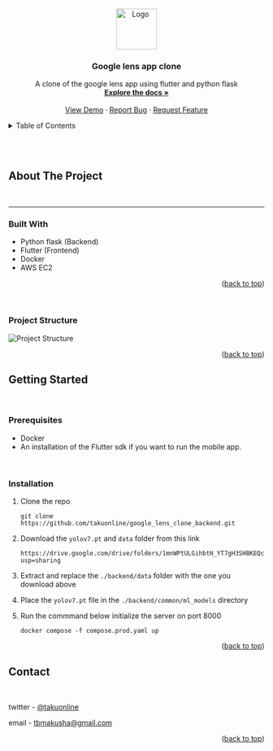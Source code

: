 <a name="readme-top"></a>

<!-- PROJECT LOGO -->
<br />
<div align="center">

  <a href="https://github.com/othneildrew/Best-README-Template">
    <img src="static/images/applogo.png" alt="Logo" width="80" height="80">
  </a>

  <h3 align="center">Google lens app clone </h3>
   <p align="center">
    A clone of the google lens app using flutter and python flask
    <br />
    <a href="https://github.com/takuonline/google_lens_clone_backend"><strong>Explore the docs »</strong></a>
    <br />
    <br />
    <a href="https://github.com/takuonline/google_lens_clone_backend">View Demo</a>
    ·
    <a href="https://github.com/takuonline/google_lens_clone_backend/issues">Report Bug</a>
    ·
    <a href="https://github.com/takuonline/google_lens_clone_backend/issues">Request Feature</a>
  </p>

</div>

<!-- TABLE OF CONTENTS -->
<details>
  <summary>Table of Contents</summary>
  <ol>
    <li>
      <a href="#about-the-project">About The Project</a>
      <ul>
        <li><a href="#built-with">Built With</a></li>
        <li><a href="#project-structure">Project Structure</a></li>
      </ul>
    </li>
    <li>
      <a href="#getting-started">Getting Started</a>
      <ul>
        <li><a href="#prerequisites">Prerequisites</a></li>
        <li><a href="#installation">Installation</a></li>
      </ul>
    </li>
    <!-- <li><a href="#usage">Usage</a></li> -->
    <!-- <li><a href="#roadmap">Roadmap</a></li> -->
    <!-- <li><a href="#contributing">Contributing</a></li> -->
    <!-- <li><a href="#license">License</a></li> -->
    <li><a href="#contact">Contact</a></li>
    <!-- <li><a href="#acknowledgments">Acknowledgments</a></li> -->
  </ol>
</details>

<!-- ABOUT THE PROJECT -->

<br /><br />

## About The Project

<br />
<hr>






### Built With

- Python flask (Backend)
- Flutter (Frontend)
- Docker
- AWS EC2



<p align="right">(<a href="#readme-top">back to top</a>)</p>

<!-- PROJECT STRUCTURE -->
<br />

### Project Structure

![Project Structure][project-structure]

<p align="right">(<a href="#readme-top">back to top</a>)</p>

<!-- GETTING STARTED -->

## Getting Started

<br>

### Prerequisites

- Docker
- An installation of the Flutter sdk if you want to run the mobile app.

<br>

### Installation

1.  Clone the repo

    ```
    git clone https://github.com/takuonline/google_lens_clone_backend.git
    ```

2.  Download the `yolov7.pt` and `data` folder from this link

    ```
    https://drive.google.com/drive/folders/1mnWPtULGihbtH_YT7gH3SHBKEQc0hFYS?usp=sharing

    ```

3.  Extract and replace the `./backend/data` folder with the one you download above

4.  Place the `yolov7.pt` file in the `./backend/common/ml_models` directory

5.  Run the commmand below initialize the server on port 8000

    ```
    docker compose -f compose.prod.yaml up
    ```



<p align="right">(<a href="#readme-top">back to top</a>)</p>

<!-- CONTACT -->

## Contact

<br>

twitter - [@takuonline](https://twitter.com/takuonline)

email - tbmakusha@gmail.com

<!-- Project Link: [https://github.com/takuonline/google_lens_clone_backend.git](https://github.com/takuonline/google_lens_clone_backend.git) -->

<p align="right">(<a href="#readme-top">back to top</a>)</p>

<!-- ACKNOWLEDGMENTS -->

<!-- ## Acknowledgments

Use this space to list resources you find helpful and would like to give credit to. I've included a few of my favorites to kick things off!
 -->

<!-- <p align="right">(<a href="#readme-top">back to top</a>)</p> -->

<!-- MARKDOWN LINKS & IMAGES -->
<!-- https://www.markdownguide.org/basic-syntax/#reference-style-links -->

[contributors-shield]: https://img.shields.io/github/contributors/othneildrew/Best-README-Template.svg?style=for-the-badge
[contributors-url]: https://github.com/othneildrew/Best-README-Template/graphs/contributors
[forks-shield]: https://img.shields.io/github/forks/othneildrew/Best-README-Template.svg?style=for-the-badge
[forks-url]: https://github.com/othneildrew/Best-README-Template/network/members
[stars-shield]: https://img.shields.io/github/stars/othneildrew/Best-README-Template.svg?style=for-the-badge
[stars-url]: https://github.com/othneildrew/Best-README-Template/stargazers
[issues-shield]: https://img.shields.io/github/issues/othneildrew/Best-README-Template.svg?style=for-the-badge
[issues-url]: https://github.com/othneildrew/Best-README-Template/issues
[license-shield]: https://img.shields.io/github/license/othneildrew/Best-README-Template.svg?style=for-the-badge
[license-url]: https://github.com/othneildrew/Best-README-Template/blob/master/LICENSE.txt
[linkedin-shield]: https://img.shields.io/badge/-LinkedIn-black.svg?style=for-the-badge&logo=linkedin&colorB=555
[linkedin-url]: https://linkedin.com/in/othneildrew
[product-screenshot]: images/screenshot.png
[next.js]: https://img.shields.io/badge/next.js-000000?style=for-the-badge&logo=nextdotjs&logoColor=white
[next-url]: https://nextjs.org/
[react.js]: https://img.shields.io/badge/React-20232A?style=for-the-badge&logo=react&logoColor=61DAFB
[react-url]: https://reactjs.org/
[vue.js]: https://img.shields.io/badge/Vue.js-35495E?style=for-the-badge&logo=vuedotjs&logoColor=4FC08D
[vue-url]: https://vuejs.org/
[angular.io]: https://img.shields.io/badge/Angular-DD0031?style=for-the-badge&logo=angular&logoColor=white
[angular-url]: https://angular.io/
[svelte.dev]: https://img.shields.io/badge/Svelte-4A4A55?style=for-the-badge&logo=svelte&logoColor=FF3E00
[svelte-url]: https://svelte.dev/
[laravel.com]: https://img.shields.io/badge/Laravel-FF2D20?style=for-the-badge&logo=laravel&logoColor=white
[laravel-url]: https://laravel.com
[bootstrap.com]: https://img.shields.io/badge/Bootstrap-563D7C?style=for-the-badge&logo=bootstrap&logoColor=white
[bootstrap-url]: https://getbootstrap.com
[jquery.com]: https://img.shields.io/badge/jQuery-0769AD?style=for-the-badge&logo=jquery&logoColor=white
[jquery-url]: https://jquery.com
[project-structure]: static/images/Google-lense-clone.drawio.png
